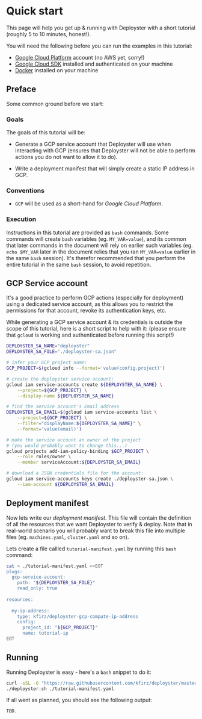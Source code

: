 # Quick start

This page will help you get up & running with Deployster with a short
tutorial (roughly 5 to 10 minutes, honest!).

You will need the following before you can run the examples in this
tutorial:

- [Google Cloud Platform][1] account (no AWS yet, sorry!)
- [Google Cloud SDK][2] installed and authenticated on your machine
- [Docker][3] installed on your machine

## Preface

Some common ground before we start:

### Goals

The goals of this tutorial will be:

- Generate a GCP service account that Deployster will use when
interacting with GCP (ensures that Deployster will not be able to
perform actions you do not want to allow it to do).

- Write a deployment manifest that will simply create a static IP
address in GCP.

### Conventions

- `GCP` will be used as a short-hand for _Google Cloud Platform_.

### Execution

Instructions in this tutorial are provided as `bash` commands. Some
commands will create `bash` variables (eg. `MY_VAR=value`), and its
common that later commands in the document will rely on earlier such
variables (eg. `echo $MY_VAR` later in the document relies that you
ran `MY_VAR=value` earlier in the same `bash` session). It's therefor
recommended that you perform the entire tutorial in the same `bash`
session, to avoid repetition.

## GCP Service account

It's a good practice to perform GCP actions (especially for deployment)
using a dedicated service account, as this allows you to restrict the
permissions for that account, revoke its authentication keys, etc.

While generating a GCP service account & its credentials is outside the
scope of this tutorial, here is a short script to help with it: (please
ensure that `gcloud` is working and authenticated before running this
script!)

```bash
DEPLOYSTER_SA_NAME="deployster"
DEPLOYSTER_SA_FILE="./deployster-sa.json"

# infer your GCP project name:
GCP_PROJECT=$(gcloud info --format='value(config.project)')

# create the deployster service account:
gcloud iam service-accounts create ${DEPLOYSTER_SA_NAME} \
    --project=${GCP_PROJECT} \
    --display-name ${DEPLOYSTER_SA_NAME}

# find the service account's Email address
DEPLOYSTER_SA_EMAIL=$(gcloud iam service-accounts list \
    --project=${GCP_PROJECT} \
    --filter="displayName:${DEPLOYSTER_SA_NAME}" \
    --format='value(email)')

# make the service account an owner of the project
# (you would probably want to change this...)
gcloud projects add-iam-policy-binding $GCP_PROJECT \
    --role roles/owner \
    --member serviceAccount:${DEPLOYSTER_SA_EMAIL}

# download a JSON credentials file for the account:
gcloud iam service-accounts keys create ./deployster-sa.json \
    --iam-account ${DEPLOYSTER_SA_EMAIL}
```

## Deployment manifest

Now lets write our _deployment manifest_. This file will contain the
definition of all the resources that we want Deployster to verify &
deploy. Note that in real-world scenario you will probably want to
break this file into multiple files (eg. `machines.yaml`, `cluster.yaml`
and so on).

Lets create a file callled `tutorial-manifest.yaml` by running this
`bash` command:

```bash
cat > ./tutorial-manifest.yaml <<EOT
plugs:
  gcp-service-account:
    path: "${DEPLOYSTER_SA_FILE}"
    read_only: true
  
resources:
  
  my-ip-address:
    type: kfirz/deployster-gcp-compute-ip-address
    config:
      project_id: "${GCP_PROJECT}"
      name: tutorial-ip
EOT
```

## Running

Running Deployster is easy - here's a `bash` snippet to do it:

```bash
curl -sSL -O "https://raw.githubusercontent.com/kfirz/deployster/master/deployster.sh"
./deployster.sh ./tutorial-manifest.yaml
```

If all went as planned, you should see the following output:

```log
TBD.
```

[1]: https://cloud.google.com/
[2]: https://cloud.google.com/sdk/downloads#interactive
[3]: https://docs.docker.com/engine/installation/
